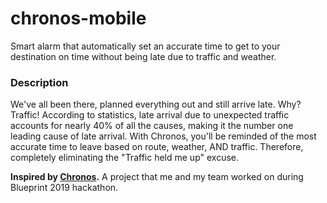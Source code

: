 # chronos-mobile
Smart alarm that automatically set an accurate time to get to your destination on time without being late due to traffic and weather.

### Description
We've all been there, planned everything out and still arrive late. Why? Traffic! According to statistics, late arrival due to unexpected traffic accounts for nearly 40% of all the causes, making it the number one leading cause of late arrival. With Chronos, you'll be reminded of the most accurate time to leave based on route, weather, AND traffic. Therefore, completely eliminating the "Traffic held me up" excuse.

**Inspired by [Chronos](https://github.com/jackwilliams2480/Chronos).** A project that me and my team worked on during Blueprint 2019 hackathon.
